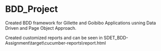 # BDD_Project

Created BDD framework for Gillette and Goibibo Applications usning Data Driven and Page Object Approach.

Created customized reports and can be seen in SDET_BDD-Assignment\target\cucumber-reports\report.html
